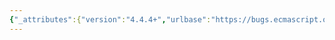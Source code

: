 ```yaml
---
{"_attributes":{"version":"4.4.4+","urlbase":"https://bugs.ecmascript.org/","maintainer":"dherman@mozilla.com"},"bug":{"bug_id":3521,"creation_ts":"2015-01-12 02:44:00 -0800","short_desc":"In strings and regular expressions, are `\\uD834\\uDF06` and `\\u{D834}\\u{DF06}` equivalent?","delta_ts":"2015-01-20 15:58:36 -0800","product":"Draft for 6th Edition","component":"technical issue","version":"Rev 30: December 24, 2014 Draft","rep_platform":"All","op_sys":"All","bug_status":"RESOLVED","resolution":"INVALID","see_also":"http://code.google.com/p/v8/issues/detail?id=3648#c8","priority":"Normal","bug_severity":"enhancement","everconfirmed":true,"reporter":{"uid":"mathias","name":"Mathias Bynens"},"assigned_to":{"uid":"allen","name":"Allen Wirfs-Brock"},"cc":"mathias","long_desc":[{"commentid":11323,"comment_count":0,"who":{"uid":"mathias","name":"Mathias Bynens"},"bug_when":"2015-01-12 02:44:06 -0800","thetext":"In strings and regular expressions, are `\\uD834\\uDF06` and `\\u{D834}\\u{DF06}` equivalent? If not, how does the latter behave — does it throw an error? I’d expect both to represent U+1D306.\n\nhttps://people.mozilla.org/~jorendorff/es6-draft.html#sec-patterns says:\n\nRegExpUnicodeEscapeSequence[U] ::\n    [+U] u LeadSurrogate \\u TrailSurrogate\n    u Hex4Digits\n    [+U] u{ HexDigits }\n\nShould `[+U] u{ LeadSurrogate } \\u{ TrailSurrogate }` be added there?"},{"commentid":11336,"comment_count":1,"who":{"uid":"allen","name":"Allen Wirfs-Brock"},"bug_when":"2015-01-13 12:46:18 -0800","thetext":"They're equivalent in strings, but not in /u regular expressions.  In that context,\n\n\\uD834\\uDF06 represents the single code point U+1D306., but \\u{D834}\\u{DF06} represents two code points - U+D834 and U+DF06."},{"commentid":11339,"comment_count":2,"who":{"uid":"mathias","name":"Mathias Bynens"},"bug_when":"2015-01-13 15:10:08 -0800","thetext":"(In reply to Allen Wirfs-Brock from comment #1)\n> They're equivalent in strings, but not in /u regular expressions.  In that\n> context,\n> \n> \\uD834\\uDF06 represents the single code point U+1D306., but \\u{D834}\\u{DF06}\n> represents two code points - U+D834 and U+DF06.\n\nWhen does this matter? Does that constitute an observable difference? Since both are equivalent in strings, I don’t think this is the case, but I might be missing something.\n\n    /\\uD834\\uDF06/.test('\\uD834\\uDF06'); // true\n    /\\u{D834}\\u{DF06}/u.test('\\uD834\\uDF06'); // true"},{"commentid":11341,"comment_count":3,"who":{"uid":"mathias","name":"Mathias Bynens"},"bug_when":"2015-01-13 15:15:40 -0800","thetext":"Ah, I guess it matters in situations like:\n\n    /\\uD834\\uDF06{2}/u.test('\\uD834\\uDF06\\uD834\\uDF06'); // true\n    /\\uD834\\uDF06{2}/u.test('\\uD834\\uDF06\\uDF06'); // false\n    /\\u{D834}\\u{DF06}{2}/u.test('\\uD834\\uDF06\\uD834\\uDF06'); // false\n    /\\u{D834}\\u{DF06}{2}/u.test('\\uD834\\uDF06\\uDF06'); // true"}]}}
---
```

